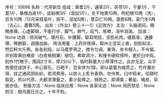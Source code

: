 序号：10696
名称：代茶新饮
组成：黄耆2斤，通草2斤，茯苓1斤，干姜1斤，干葛1斤，桑根白皮1斤，鼠粘根3斤（湿加1斤），生干地黄10两，枸杞根10两（洗），忍冬10两（12月采枝茎叶，阴干，湿加5两），薏苡仁10两，菝瘛8两，麦门冬5两（去心），萎蕤5两。
出处：《外台》卷三十一引《近效方》
主治：头脑闭闷，眼睛疼痛，心虚脚弱，不能行步，脚气，肺气，疝气，咳嗽，消中消渴。
加减：None
功效：除风破气，理丹石，补腰脚，聪耳明目，坚肌长肉，缓筋骨，通腠理，畅腑脏，调摄血脉。
用法用量：上药并拣择，取州土坚实上者，刮削如法，然后秤大斤两，各各别捣，以马尾罗筛之，搅令匀调，重筛，务令相入，不令偏，并别取黄白楮皮（白皮根相兼）细切，煮取浓汁，和搜令硬软得所，更於臼中捣。别作1竹棬子，围阔2寸半，厚2分以下，临时斟量大小厚薄作之。此亦无定，众手依摸捻成饼子。中心穿孔，日晒干，百余饼为1穿。即以葛蔓为绳贯之，竹作蔑亦得，挂之通风阴处妙。若须煮用，以炭火上炙令香熟，勿令焦，臼中捣末，任随时取足，煎以代茶，大都浓薄量之，着少盐煮之，频扬之，即滑美；著盐、橘皮、荜拨亦佳。
制备方法：None
临床应用：None
各家论述：None
用药禁忌：None
附注：腊月腊日合之，十年不败。
